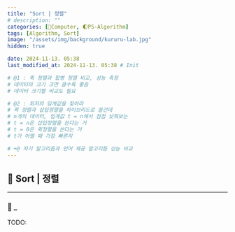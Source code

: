 ```yaml
---
title: "Sort | 정렬"
# description: ""
categories: [💫Computer, 🌓PS-Algorithm]
tags: [Algorithm, Sort]
image: "/assets/img/background/kururu-lab.jpg"
hidden: true

date: 2024-11-13. 05:38
last_modified_at: 2024-11-13. 05:38 # Init

# @1 : 퀵 정렬과 합병 정렬 비교, 성능 측정  
# 데이터의 크기 크면 클수록 좋음  
# 데이터 크기별 비교도 필요  

# @2 : 최저의 임계값을 찾아라  
# 퀵 정렬과 삽입정렬을 하이브리드로 쓸건데  
# n개의 데이터, 임계값 t = n에서 점점 낮춰보는  
# t = n은 삽입정렬을 쓴다는 거  
# t = 0은 퀵정렬을 쓴다는 거  
# t가 어떨 때 가장 빠른지  

# +@ 자기 알고리듬과 언어 제공 알고리듬 성능 비교  
---
```


## 💫 Sort | 정렬

---

### 🫧 _

TODO:  
